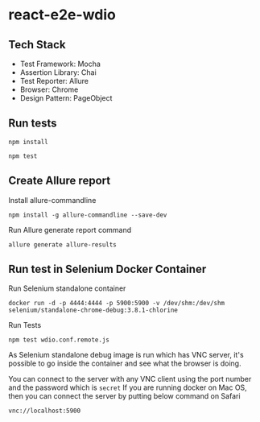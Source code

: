 # react-e2e-wdio

## Tech Stack
* Test Framework: Mocha
* Assertion Library: Chai
* Test Reporter: Allure
* Browser: Chrome
* Design Pattern: PageObject

## Run tests

```
npm install
```
```
npm test
```

## Create Allure report

Install allure-commandline

```
npm install -g allure-commandline --save-dev
```

Run Allure generate report command

```
allure generate allure-results
```

## Run test in Selenium Docker Container

Run Selenium standalone container
```
docker run -d -p 4444:4444 -p 5900:5900 -v /dev/shm:/dev/shm selenium/standalone-chrome-debug:3.8.1-chlorine
```

Run Tests

```
npm test wdio.conf.remote.js
```

As Selenium standalone debug image is run which has VNC server, it's possible to go inside 
the container and see what the browser is doing.

You can connect to the server with any VNC client using the port number and the password
which is `secret`
If you are running docker on Mac OS, then you can connect the server by putting below command on Safari

```
vnc://localhost:5900
```